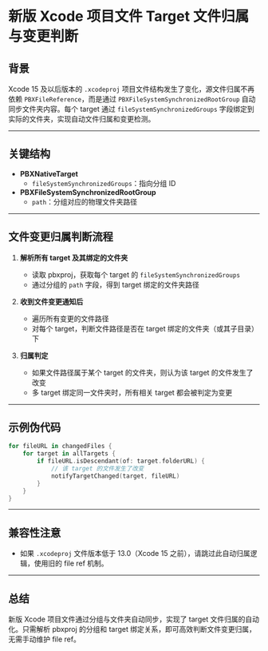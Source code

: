 # 新版 Xcode 项目文件 Target 文件归属与变更判断

## 背景

Xcode 15 及以后版本的 `.xcodeproj` 项目文件结构发生了变化，源文件归属不再依赖 `PBXFileReference`，而是通过 `PBXFileSystemSynchronizedRootGroup` 自动同步文件夹内容。每个 target 通过 `fileSystemSynchronizedGroups` 字段绑定到实际的文件夹，实现自动文件归属和变更检测。

---

## 关键结构

- **PBXNativeTarget**
  - `fileSystemSynchronizedGroups`：指向分组 ID
- **PBXFileSystemSynchronizedRootGroup**
  - `path`：分组对应的物理文件夹路径

---

## 文件变更归属判断流程

1. **解析所有 target 及其绑定的文件夹**
   - 读取 pbxproj，获取每个 target 的 `fileSystemSynchronizedGroups`
   - 通过分组的 `path` 字段，得到 target 绑定的文件夹路径

2. **收到文件变更通知后**
   - 遍历所有变更的文件路径
   - 对每个 target，判断文件路径是否在 target 绑定的文件夹（或其子目录）下

3. **归属判定**
   - 如果文件路径属于某个 target 的文件夹，则认为该 target 的文件发生了改变
   - 多 target 绑定同一文件夹时，所有相关 target 都会被判定为变更

---

## 示例伪代码

```swift
for fileURL in changedFiles {
    for target in allTargets {
        if fileURL.isDescendant(of: target.folderURL) {
            // 该 target 的文件发生了改变
            notifyTargetChanged(target, fileURL)
        }
    }
}
```

---

## 兼容性注意

- 如果 `.xcodeproj` 文件版本低于 13.0（Xcode 15 之前），请跳过此自动归属逻辑，使用旧的 file ref 机制。

---

## 总结

新版 Xcode 项目文件通过分组与文件夹自动同步，实现了 target 文件归属的自动化。只需解析 pbxproj 的分组和 target 绑定关系，即可高效判断文件变更归属，无需手动维护 file ref。
